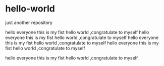 # hello-world
just another repository

hello everyone this is my fist hello world ,congratulate to myself
hello everyone this is my fist hello world ,congratulate to myself
hello everyone this is my fist hello world ,congratulate to myself
hello everyone this is my fist hello world ,congratulate to myself

hello everyone this is my fist hello world ,congratulate to myself
